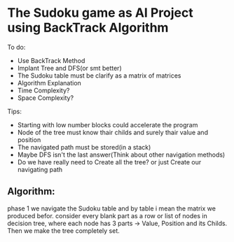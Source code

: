 # The Sudoku game as AI Project using BackTrack Algorithm

To do:
- Use BackTrack Method
- Implant Tree and DFS(or smt better)
- The Sudoku table must be clarify as a matrix of matrices
- Algorithm Explanation
- Time Complexity?
- Space Complexity?


Tips:
- Starting with low number blocks could accelerate the program
- Node of the tree must know thair childs and surely thair value and position
- The navigated path must be stored(in a stack)
- Maybe DFS isn't the last answer(Think about other navigation methods)
- Do we have really need to Create all the tree? or just Create our navigating path

## Algorithm:

phase 1 we navigate the Sudoku table and by table i mean the matrix we produced befor. consider every blank part as a row or list of nodes in decision tree, where each node has 3 parts -> Value, Position and its Childs.
Then we make the tree completely set.